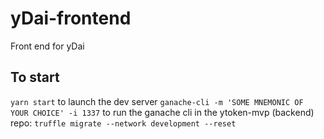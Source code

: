 # yDai-frontend
Front end for yDai 


## To start
`yarn start` to launch the dev server
`ganache-cli -m 'SOME MNEMONIC OF YOUR CHOICE' -i 1337` to run the ganache cli
in the ytoken-mvp (backend) repo: `truffle migrate --network development --reset`
